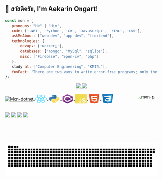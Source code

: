 ## 👋 สวัสดีครับ, I'm Aekarin Ongart!
 ```javascript
const mon = {
    pronouns: "He" | "Him",
    code: [".NET", "Python", "C#", "Javascript", "HTML", "CSS"],
    askMeAbout: ["web dev", "app dev", "frontend"],
    technologies: {
        devOps: ["Docker🐳"],
        databases: ["mongo", "MySql", "sqlite"],
        misc: ["Firebase", "open-cv", "php"]
    },
    study at: ["Computer Engineering", "KMITL"],
    funFact: "There are two ways to write error-free programs; only the third one works"
};
```
<div align="center">
    <a href="https://github.com/AekarinOngart">
        <img height="180em" src="https://github-readme-stats.vercel.app/api?username=AekarinOngart&show_icons=true&theme=dracula&include_all_commits=true&count_private=true" />
        <img height="180em" src="https://github-readme-stats.vercel.app/api/top-langs/?username=rafaballerini&layout=compact&langs_count=7&theme=dracula" />
</div>
<div style="display: inline_block"><br>
    <img align="center" alt="Mon-dotnet" height="40" src="https://www.sbr-technologies.com/wp-content/uploads/2021/06/asp-net-logo.png">
    <img align="center" alt="Mon-React" height="30" width="40" src="https://raw.githubusercontent.com/devicons/devicon/master/icons/react/react-original.svg">
    <img align="center" alt="Mon-Python" height="30" width="40" src="https://raw.githubusercontent.com/devicons/devicon/master/icons/python/python-original.svg">
    <img align="center" alt="Mon-Csharp" height="30" width="40" src="https://raw.githubusercontent.com/devicons/devicon/master/icons/csharp/csharp-original.svg">
    <img align="center" alt="Mon-Js" height="30" width="40" src="https://raw.githubusercontent.com/devicons/devicon/master/icons/javascript/javascript-plain.svg">
    <img align="center" alt="Mon-HTML" height="30" width="40" src="https://raw.githubusercontent.com/devicons/devicon/master/icons/html5/html5-original.svg">
    <img align="center" alt="Mon-CSS" height="30" width="40" src="https://raw.githubusercontent.com/devicons/devicon/master/icons/css3/css3-original.svg">
     <img align="right" alt="mon-pic" height="160" style="border-radius:50px;" src="https://media0.giphy.com/media/Ll22OhMLAlVDb8UQWe/giphy.gif?cid=6c09b952oklutkuwm0d0z6nfsvrs1svn15jz0nw1rrqvqbll&rid=giphy.gif&ct=s">
</div>
</div>

##

<div>
    <a href="https://www.youtube.com/HackBaoBao" target="_blank"><img src="https://img.shields.io/badge/YouTube-FF0000?style=for-the-badge&logo=youtube&logoColor=white" target="_blank"></a>
    <a href="https://instagram.com/monaekarin" target="_blank"><img src="https://img.shields.io/badge/-Instagram-%23E4405F?style=for-the-badge&logo=instagram&logoColor=white" target="_blank"></a>
    <a href="https://discord.gg/Xh9NVGfA3h" target="_blank"><img src="https://img.shields.io/badge/Discord-7289DA?style=for-the-badge&logo=discord&logoColor=white" target="_blank"></a>
    <a href="mailto:Aekarin.Ongart@gmail.com"><img src="https://img.shields.io/badge/-Gmail-%23333?style=for-the-badge&logo=gmail&logoColor=white" target="_blank"></a>
</div>
 
![snake gif](https://github.com/AekarinOngart/AekarinOngart/blob/output/github-contribution-grid-snake.svg)
